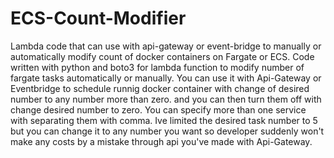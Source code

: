# ECS-Count-Modifier
Lambda code that can use with api-gateway or event-bridge to manually or automatically modify count of docker containers on Fargate or ECS.
Code written with python and boto3 for lambda function to modify number of fargate tasks automatically or manually.
You can use it with Api-Gateway or Eventbridge to schedule runnig docker container with change of desired number to any number more than zero.
and you can then turn them off with change desired number to zero.
You can specify more than one service with separating them with comma.
Ive limited the desired task number to 5 but you can change it to any number you want so developer suddenly won't make any costs by a mistake through api you've made with Api-Gateway.
